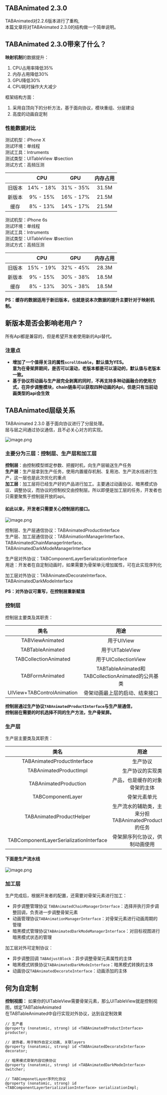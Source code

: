 ## TABAnimated 2.3.0

TABAnimated对2.2.6版本进行了重构,   
本篇文章将对TABAnimated 2.3.0的结构做一个简单说明。  


## TABAnimated 2.3.0带来了什么？

**映射机制**的数据提升：

1. CPU占用率降低35%  
2. 内存占用降低30%  
3. GPU降低30%
4. CPU耗时操作大大减少

框架结构方面：  

1. 采用自顶向下的分析方法，基于面向协议，模块重组、分层建设
2. 高度的动画自定制  

### 性能数据对比

测试机型：iPhone X   
测试环境：单线程  
测试工具：Intruments  
测试类型：UITableView 单section  
测试方式：高频压测

|    | CPU  | GPU  | 内存占用 |
| :----:| :----: |:----:|:----:|
| 旧版本  | 14% - 18%|31% - 35%|31.5M|
| 新版本  | 9% - 15% |16% - 17%|21.5M|
| 缓存    | 8% - 13% |14% - 17%|21.5M|


测试机型：iPhone 6s  
测试环境：单线程  
测试工具：Intruments  
测试类型：UITableView 单section  
测试方式：高频压测

|    | CPU  | GPU | 内存占用 |
|  :----:  | :----: |:----: |:----: |
| 旧版本  | 15% - 19%|32% - 45%|28.3M|
| 新版本  | 9% - 15% |30% - 38%|18.5M|
| 缓存   | 8% - 13% |30% - 38%|18.5M|

**PS：缓存的数据适用于新旧版本，也就是说本次数据的提升主要针对于映射机制。**

## 新版本是否会影响老用户？

所有Api都是兼容的，但是希望开发者使用新的Api替代。 

### 注意点

- **增加了一个值得关注的属性`scrollEnable`，默认值为YES。  
意为在骨架屏期间，是否可以滚动，老版本都是可以滚动的，默认值与老版本一致。**
- **基于协议将动画与生产层完全剥离的同时，不再支持多种动画融合的使用方式，在异步调整模块，chain链条可以获取四种动画的Api，但是只有当前动画类型的api会生效**

## TABAnimated层级关系

TABAnimated 2.3.0 基于面向协议进行了分层处理。  
层与层之间通过协议通信，且不必关心对方的实现。

![image.png](https://upload-images.jianshu.io/upload_images/5632003-3c763be236bd46b6.png?imageMogr2/auto-orient/strip%7CimageView2/2/w/1240)

### **主要分为三层：控制层、生产层和加工层**

**控制层**：由控制模型绑定参数、把握时机，向生产层输送生产任务  
**生产层**：生产层拿到生产任务，使用内置缓存机制、复用池、生产流水线进行生产，这一层也是此次优化的重点   
**加工层**：加工层将已经生产好的产品进行加工。主要通过动画协议、暗黑模式协议、调整协议，而协议的控制权交由控制层。所以即便是加工层的任务，开发者也只需要聚焦于控制层开放的api。

#### 如此以来，开发者只需要关心控制层的接口。  


![image.png](https://upload-images.jianshu.io/upload_images/5632003-078402807f9578dc?imageMogr2/auto-orient/strip%7CimageView2/2/w/1240)

控制层、生产层通信协议：TABAnimatedProductInterface  
生产层、加工层通信协议：TABAnimationManagerInterface、TABAnimatedChainManagerInterface、TABAnimatedDarkModeManagerInterface

生产层对外协议：TABComponentLayerSerializationInterface  
用途：开发者在自定制动画时，如果需要为骨架单元增加属性，可在此实现序列化

加工层对外协议：TABAnimatedDecorateInterface、TABAnimatedDarkModeInterface

**PS：对外协议可重写，在控制层重新赋值**

### 控制层 

控制层主要类及其职责：

|  类名  | 用途  |
|  :----: | :----: |
| TABViewAnimated  | 用于UIView  |
| TABTableAnimated  | 用于UITableView  |
| TABCollectionAnimated  | 用于UICollectionView  |
| TABFormAnimated  | TABTableAnimated和TABCollectionAnimated的公共基类   |
|UIView+TABControlAnimation| 骨架动画最上层的启动、结束接口|

**控制层通过生产协议`TABAnimatedProductInterface`与生产层通信，**  
**控制层在需要的时机选择不同的生产方法，生产骨架屏。**

### 生产层

生产层主要类及其职责：

|  类名  | 用途  |
|  :----: | :----: |
| TABAnimatedProductInterface  | 生产协议  |
| TABAnimatedProductImpl  | 生产协议的实现类 |
| TABAnimatedProduction  | 产品，也是缓存的对象，是骨架的主体  |
| TABComponentLayer  | 骨架元素单元   |
| TABAnimatedProductHelper  | 生产流水的辅助类，主要用来分担TABAnimatedProductImpl的任务   |
|TABComponentLayerSerializationInterface|骨架屏序列化协议，供自定制动画使用|

#### 下面是生产流水线

![image.png](https://upload-images.jianshu.io/upload_images/5632003-639455a9b1ce2da2?imageMogr2/auto-orient/strip%7CimageView2/2/w/1240)


### 加工层  

生产完成后，根据开发者的配置，还需要对骨架元素进行加工：
  
- 异步调整管理协议     `TABAnimatedChainManagerInterface`：选择并执行异步调整回调，负责进一步调整骨架元素   
- 动画管理协议`TABAnimationManagerInterface`：对骨架元素进行动画周期的管理  
- 暗黑模式管理协议`TABAnimatedDarkModeManagerInterface`：对目标视图进行暗黑模式状态的管理  

加工层对外可定制协议：

- 异步调整回调 `TABAdjustBlock`：异步调整骨架元素属性的主体
- 暗黑模式转换协议`TABAnimatedDarkModeInterface`：暗黑模式转换的主体
- 动画协议`TABAnimatedDecorateInterface`：动画添加的主体


## 何为自定制

**控制视图：** 如果你的UITableView需要骨架元素，那么UITableView就是控制视图，绑定TABTableAnimated  
在TABTableAnimated中自行实现对外协议，达到自定制效果

```
// 生产者
@property (nonatomic, strong) id <TABAnimatedProductInterface> producter;

// 装饰者，用于制作自定义动画, 关联layers
@property (nonatomic, strong) id <TABAnimatedDecorateInterface> decorator;

// 暗黑模式骨架内容切换协议
@property (nonatomic, strong) id <TABAnimatedDarkModeInterface> switcher;

// TABComponetLayer序列化协议
@property (nonatomic, strong) id <TABComponentLayerSerializationInterface> serializationImpl;
```